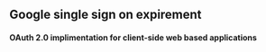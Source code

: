 ##  Google single sign on expirement
 
#### OAuth 2.0 implimentation for client-side web based applications
